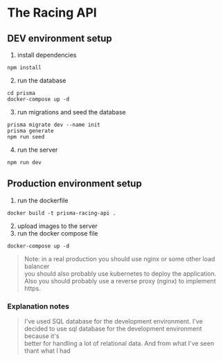 # The Racing API


## DEV environment setup

1. install dependencies
```
npm install
```

2. run the database
```
cd prisma
docker-compose up -d
```

3. run migrations and seed the database
```
prisma migrate dev --name init
prisma generate
npm run seed
```

4. run the server
```
npm run dev
```

## Production environment setup

1. run the dockerfile
```
docker build -t prisma-racing-api .
```
2. upload images to the server
3. run the docker compose file
```
docker-compose up -d
```
> Note: in a real production you should use nginx or some other load balancer \
> you should also probably use kubernetes to deploy the application.
> Also you should probably use a reverse proxy (nginx) to implement https.

### Explanation notes
> I've used SQL database for the development environment.
> I've decided to use sql database for the development environment because it's \
> better for handling a lot of relational data. And from what I've seen thant what I had

